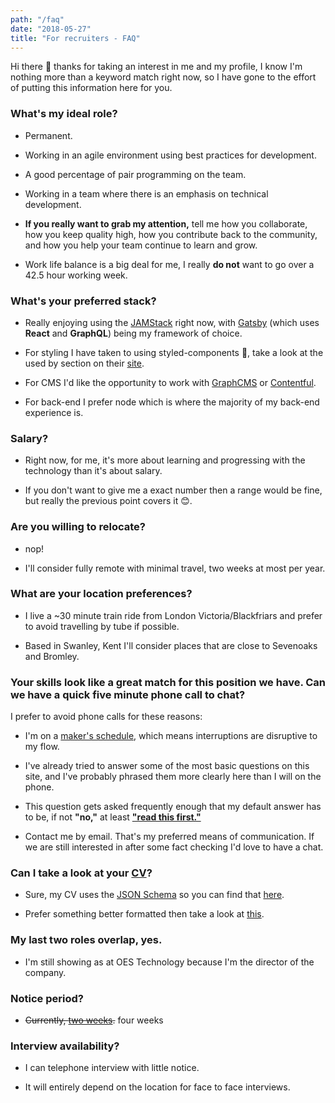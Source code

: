```yaml
---
path: "/faq"
date: "2018-05-27"
title: "For recruiters - FAQ"
---
```


Hi there 👋 thanks for taking an interest in me and my profile, I know
I'm nothing more than a keyword match right now, so I have gone to the
effort of putting this information here for you.

### What's my ideal role?

* Permanent.

* Working in an agile environment using best practices for
  development.

* A good percentage of pair programming on the team.

* Working in a team where there is an emphasis on technical
  development.

* **If you really want to grab my attention,** tell me how you
  collaborate, how you keep quality high, how you contribute back to
  the community, and how you help your team continue to learn and
  grow.

* Work life balance is a big deal for me, I really **do not** want to
  go over a 42.5 hour working week.

### What's your preferred stack?

* Really enjoying using the [JAMStack] right now, with [Gatsby] (which
  uses **React** and **GraphQL**) being my framework of choice.

* For styling I have taken to using styled-components 💅, take a look
  at the used by section on their [site].

* For CMS I'd like the opportunity to work with [GraphCMS] or
  [Contentful].

* For back-end I prefer node which is where the majority of my
  back-end experience is.

### Salary?

* Right now, for me, it's more about learning and progressing with the
  technology than it's about salary.

* If you don't want to give me a exact number then a range would be
  fine, but really the previous point covers it 😊.

### Are you willing to relocate?

* nop!

* I'll consider fully remote with minimal travel, two weeks at most
  per year.

### What are your location preferences?

* I live a ~30 minute train ride from London Victoria/Blackfriars and
  prefer to avoid travelling by tube if possible.

* Based in Swanley, Kent I'll consider places that are close to
  Sevenoaks and Bromley.

### Your skills look like a great match for this position we have. Can we have a quick five minute phone call to chat?

I prefer to avoid phone calls for these reasons:

* I'm on a [maker's schedule], which means interruptions are
  disruptive to my flow.

* I've already tried to answer some of the most basic questions on
  this site, and I've probably phrased them more clearly here than I
  will on the phone.

* This question gets asked frequently enough that my default answer
  has to be, if not **"no,"** at least **["read this first."]**

* Contact me by email. That's my preferred means of communication. If
  we are still interested in after some fact checking I'd love to have
  a chat.

### Can I take a look at your [CV]?

* Sure, my CV uses the [JSON Schema] so you can find that [here].

* Prefer something better formatted then take a look at [this].

### My last two roles overlap, yes.

* I'm still showing as at OES Technology because I'm the director of
  the company.

### Notice period?

* ~~Currently, [two weeks].~~ four weeks

### Interview availability?

* I can telephone interview with little notice.

* It will entirely depend on the location for face to face interviews.

<!-- Links -->

[site]: https://www.styled-components.com/
[maker's schedule]: http://www.paulgraham.com/makersschedule.html
[jamstack]: https://jamstack.org/
[gatsby]: http://gatsbyjs.org/
[graphcms]: https://graphcms.com/
[contentful]: https://www.contentful.com
["read this first."]: https://scottspence.me/faq
[cv]: https://cv.scottspence.me/
[json schema]: https://jsonresume.org/schema/
[here]: https://cvjson.now.sh/
[this]: https://cv.scottspence.me/
[two weeks]: https://www.youtube.com/watch?v=9v-33jcEDk4
